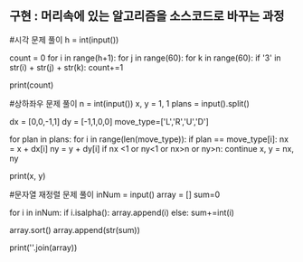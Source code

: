 구현 : 머리속에 있는 알고리즘을 소스코드로 바꾸는 과정
-------


#시각 문제 풀이
h = int(input())

count = 0
for i in range(h+1):
  for j in range(60):
    for k in range(60):
      if '3' in str(i) + str(j) + str(k):
        count+=1

print(count)

#상하좌우 문제 풀이
n = int(input())
x, y = 1, 1
plans = input().split()

dx = [0,0,-1,1]
dy = [-1,1,0,0]
move_type=['L','R','U','D']

for plan in plans:
  for i in range(len(move_type)):
    if plan == move_type[i]:
      nx = x + dx[i]
      ny = y + dy[i]
  if nx <1 or ny<1 or nx>n or ny>n:
    continue
  x, y = nx, ny

print(x, y)

#문자열 재정렬 문제 풀이
inNum = input()
array = []
sum=0

for i in inNum:
  if i.isalpha():
    array.append(i)
  else:
    sum+=int(i)

array.sort()
array.append(str(sum))

print(''.join(array))
